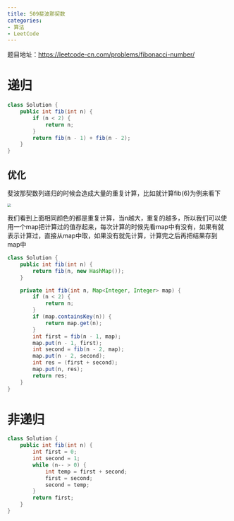 ```yaml
---
title: 509斐波那契数
categories: 
- 算法
- LeetCode
---
```


题目地址：https://leetcode-cn.com/problems/fibonacci-number/

# 递归

```java
class Solution {
    public int fib(int n) {
        if (n < 2) {
            return n;
        }
        return fib(n - 1) + fib(n - 2);
    }
}
```

## 优化

斐波那契数列递归的时候会造成大量的重复计算，比如就计算fib(6)为例来看下

<img src="https://xiaoflyfish.oss-cn-beijing.aliyuncs.com/image/20201222131358.png" style="zoom:50%;" />

我们看到上面相同颜色的都是重复计算，当n越大，重复的越多，所以我们可以使用一个map把计算过的值存起来，每次计算的时候先看map中有没有，如果有就表示计算过，直接从map中取，如果没有就先计算，计算完之后再把结果存到map中

```java
class Solution {
    public int fib(int n) {
        return fib(n, new HashMap());
    }

    private int fib(int n, Map<Integer, Integer> map) {
        if (n < 2) {
            return n;
        }
        if (map.containsKey(n)) {
            return map.get(n);
        }
        int first = fib(n - 1, map);
        map.put(n - 1, first);
        int second = fib(n - 2, map);
        map.put(n - 2, second);
        int res = (first + second);
        map.put(n, res);
        return res;
    }
}
```

# 非递归

```java
class Solution {
    public int fib(int n) {
        int first = 0;
        int second = 1;
        while (n-- > 0) {
            int temp = first + second;
            first = second;
            second = temp;
        }
        return first;
    }
}
```

